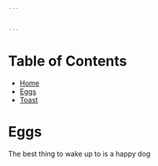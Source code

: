 ```yaml
---


---
```


<h1 id="table-of-contents">Table of Contents</h1>
<ul>
<li><a href="https://jensadler.github.io/markdown/">Home</a></li>
<li><a href="eggs">Eggs</a></li>
<li><a href="toast">Toast</a></li>
</ul>
<h1 id="eggs">Eggs</h1>
<p>The best thing to wake up to is a happy dog</p>

